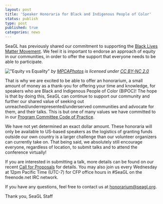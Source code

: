 ```yaml
---
layout: post
title: 'Speaker Honoraria for Black and Indigenous People of Color'
status: publish
type: post
published: true
categories: news
---
```


SeaGL has previously shared our commitment to supporting the [Black Lives Matter Movement](https://seagl.org/news/2020/06/12/black-lives-matter.html). We feel it is important to endorse an approach of equity in our communities, in order to offer the support that everyone needs to be able to participate.

!["Equity vs Equality"](https://www.flickr.com/photos/mpcaphotos/31655988501)
_by [MPCAPhotos](https://www.flickr.com/photos/mpcaphotos/) is licensed under [CC BY-NC 2.0](https://creativecommons.org/licenses/by-nc/2.0/)_


That is why we are excited to be able to offer an honorarium, a small amount of money as a thank-you for offering your time and knowledge, for speakers who are Black and Indigenous People of Color (BIPOC)! The hope is that by doing this, SeaGL can continue to support our community and further our shared value of seeking out unreached/underrepresented/underserved communities and advocate for them, and their talks.  This is but one of many values we have committed to in our [Program Committee Code of Practice](https://seagl.org/news/2020/07/13/code_of_practice.html).

We have not yet determined an exact dollar amount. These honoraria will only be available to US-based speakers as the logistics of granting funds outside our own country is a larger challenge than our volunteer organizers can currently take on. That being said, we absolutely still encourage everyone, regardless of location, to submit talks and to attend the conference virtually!

If you are interested in submitting a talk, more details can be found on our recent [Call for Proposals](https://seagl.org/news/2020/07/14/CFP-open.html) for details. You may also join us every Wednesday at 12pm Pacific Time (UTC-7) for CFP office hours in #SeaGL on the freenode.net IRC network.

If you have any questions, feel free to contact us at <honorarium@seagl.org>.

Thank you,
SeaGL Staff
